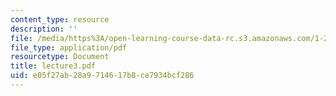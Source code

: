 ```yaml
---
content_type: resource
description: ''
file: /media/https%3A/open-learning-course-data-rc.s3.amazonaws.com/1-225j-transportation-flow-systems-fall-2002/e05f27ab28a9714617b8ce7934bcf286_lecture3.pdf
file_type: application/pdf
resourcetype: Document
title: lecture3.pdf
uid: e05f27ab-28a9-7146-17b8-ce7934bcf286
---
```

